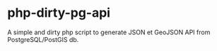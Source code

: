 # php-dirty-pg-api
A simple and dirty php script to generate JSON et GeoJSON API from PostgreSQL/PostGIS db.
